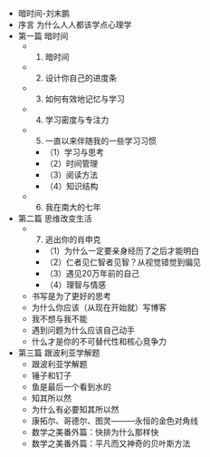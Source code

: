- 暗时间-刘末鹏
- 序言 为什么人人都该学点心理学
- 第一篇 暗时间
	- 1. 暗时间
	- 2. 设计你自己的进度条
	- 3. 如何有效地记忆与学习
	- 4. 学习密度与专注力
	- 5. 一直以来伴随我的一些学习习惯
		- （1）学习与思考
		- （2）时间管理
		- （3）阅读方法
		- （4）知识结构
	- 6. 我在南大的七年
- 第二篇 思维改变生活
	- 7. 逃出你的肖申克
		- （1）为什么一定要亲身经历了之后才能明白
		- （2）仁者见仁智者见智？从视觉错觉到偏见
		- （3）遇见20万年前的自己
		- （4）理智与情感
	- 书写是为了更好的思考
	- 为什么你应该（从现在开始就）写博客
	- 我不想与我不能
	- 遇到问题为什么应该自己动手
	- 什么才是你的不可替代性和核心竞争力
- 第三篇 跟波利亚学解题
	- 跟波利亚学解题
	- 锤子和钉子
	- 鱼是最后一个看到水的
	- 知其所以然
	- 为什么有必要知其所以然
	- 康拓尔、哥德尔、图灵———永恒的金色对角线
	- 数学之美番外篇：快排为什么那样快
	- 数学之美番外篇：平凡而又神奇的贝叶斯方法